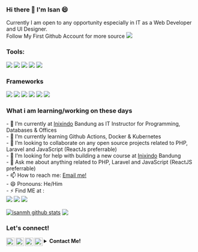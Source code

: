 ### Hi there 👋 I'm Isan 😄
Currently I am open to any opportunity especially in IT as a Web Developer and UI Designer.
<br> Follow My First Github Account for more source <a href="https://github.com/metaliccode" target="_blank"><img src="https://img.shields.io/badge/metaliccode-30302f?style=flat&logo=github" /></a>

### Tools:
<p>
    <img src="https://img.shields.io/badge/OS-MacOS-blue?&logo=apple" />
    <img src="https://img.shields.io/badge/Text%20Editor-Visual%20Studio%20Code-blue?&logo=visual%20studio%20code&logoColor=blue" />
    <img src="https://img.shields.io/badge/UI-Figma-blue?&logo=figma" />
    <img src="https://img.shields.io/badge/Test-Post%20Man-orange?&logo=postman" />
    <img src="https://gpvc.arturio.dev/isanmh" />
</p>

### Frameworks
<p>
   <img src="https://img.shields.io/badge/Framework-Laravel-red?&logo=laravel" />
   <img src="https://img.shields.io/badge/Framework-NodeJs-green?&logo=node.js" />
   <img src="https://img.shields.io/badge/Framework-Flutter-blue?&logo=flutter" />
   <img src="https://img.shields.io/badge/Framework-VueJs-green?&logo=vue.js" />   
   <img src="https://img.shields.io/badge/Framework-CI-red?&logo=codeigniter" />
   <img src="https://img.shields.io/badge/Library-ReactJS/Native-blue?&logo=react" />
<p>

### What i am learning/working on these days 
</summary>
    - 🔭 I’m currently at <a href="https://www.inixindo.id/">Inixindo<a> Bandung as IT Instructor for Programming, Databases & Offices</br>
    - 🌱 I’m currently learning Github Actions, Docker & Kubernetes</br>
    - 👯 I’m looking to collaborate on any open source projects related to PHP, Laravel and JavaScript (ReactJs preferrable)</br>
    - 🤔 I’m looking for help with building a new course at <a href="https://www.inixindo.id/">Inixindo<a> Bandung</br>
    - 💬 Ask me about anything related to PHP, Laravel and JavaScript (ReactJS preferrable)</br>
    - 📫 How to reach me: <a href="mailto:isan.mh69@gmail.com">Email me!</a></br>
    - 😄 Pronouns: He/Him </br>
    - ⚡ Find ME at : 
    <br>
     <a href="https://metaliccode.github.io/" target="blank"><img src="https://img.shields.io/badge/Website-https://metaliccode.github.io/-green?" /></a>
    <a href="https://www.instagram.com/Isanz_mh/" target="_blank"><img src="https://img.shields.io/badge/isanz_mh-30302f?style=flat&logo=instagram" /></a>
    <a href="https://linkedin.com/in/isanz-mh" target="_blank"><img src="https://img.shields.io/badge/Ihsan_Miftahul_Huda-30302f?style=flat&logo=linkedin" /></a>
    
<!-- <p>
    <img src="https://github-readme-stats.vercel.app/api?username=isanmh&hide=contribs,prs&show_icons=true&hide_border=true&title_color=000" />
    <img src="https://github-readme-stats.vercel.app/api/top-langs/?username=isanmh&layout=compact" />
</p> -->
<a href="https://github.com/isanmh"><img align="center" src="https://github-readme-stats.vercel.app/api?username=isanmh&show_icons=true&theme=buefy&hide_border=true&title_color=000" alt="isanmh github stats" /></a>
<a href="https://github.com/isanmh"><img align="center" src="https://github-readme-stats.vercel.app/api/top-langs/?username=isanmh&layout=compact&theme=buefy&hide_border=true&title_color=000" /></a> 




### Let's connect!
<p>
<!--     <a href="https://bagusfe.id" target="blank"><img src="https://img.shields.io/badge/Website-https://bagusfe.id-green?" /></a> -->
    <a href="https://www.instagram.com/Isanz_mh/" target="_blank">
        <img align="left" alt="Isanz_mh - Instagram" width="22px" src="https://img.icons8.com/fluent/48/fa314a/instagram-new.png"/>
    </a>
    <a href="https://web.facebook.com/izangym" target="_blank">
        <img align="left" alt="Isan'z M - Facebook" width="22px" src="https://img.icons8.com/color/48/fa314a/facebook.png"/>
    </a>
    <a href="https://www.youtube.com/channel/UCWVXcK2pKYRzCfbzAdxSfVA" target="_blank">
        <img align="left" alt="Ihsan Miftahul Huda - Youtube" width="22px" src="https://img.icons8.com/ios-filled/50/fa314a/youtube-play.png"/>
    </a> 
    <a href="https://linkedin.com/in/isanz-mh" target="_blank">
     <img align="left" alt="Ihsan Miftahul Huda - LinkedIn" width="22px" src="https://img.icons8.com/fluent/48/fa314a/linkedin.png"/>
    </a>
  
<details>
 <summary><strong>Contact Me!</strong></summary>
    <br>
    <a href="https://wa.me/085352044517?text=Hallo Ihsan Miftahul Huda, Now I'm looking for Web Developer" target="_blank"><img src="https://img.shields.io/badge/isanz_mh-30302f?style=flat&logo=whatsapp" /></a>
    <a href="https://www.instagram.com/Isanz_mh/" target="_blank"><img src="https://img.shields.io/badge/isanz_mh-30302f?style=flat&logo=instagram" /></a>
    <a href="https://web.facebook.com/izangym" target="_blank"><img src="https://img.shields.io/badge/Isan'z_M-30302f?style=flat&logo=facebook" /></a>
    <a href="https://www.youtube.com/channel/UCWVXcK2pKYRzCfbzAdxSfVA" target="_blank"><img src="https://img.shields.io/badge/Ihsan_Miftahul_Huda-30302f?style=flat&logo=youtube" /></a>
    <a href="https://linkedin.com/in/isanz-mh" target="_blank"><img src="https://img.shields.io/badge/Ihsan_Miftahul_Huda-30302f?style=flat&logo=linkedin" /></a>
</details>    
  
<!--     <a href="https://medium.com/@bagusfe" target="blank"><img src="https://img.shields.io/badge/Bagus_Frayoga-30302f?style=flat&logo=medium" /></a> -->
<!--     <a href="https://https://twitter.com/bagusfedotid" target="blank"><img src="https://img.shields.io/badge/@bagusfedotid-30302f?style=flat&logo=twitter" /></a> -->
<!--     <a href="https://www.paypal.me/gewdfe" target="blank"><img src="https://ionicabizau.github.io/badges/paypal.svg" /></a> -->
</p>


